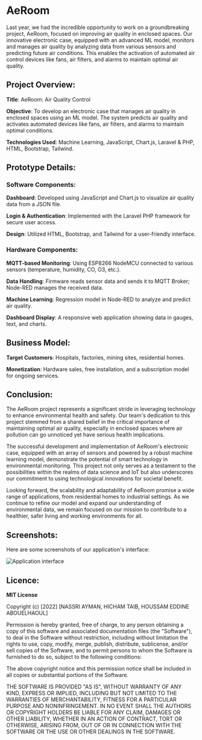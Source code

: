 # AeRoom

Last year, we had the incredible opportunity to work on a groundbreaking project, AeRoom, focused on improving air quality in enclosed spaces. Our innovative electronic case, equipped with an advanced ML model, monitors and manages air quality by analyzing data from various sensors and predicting future air conditions. This enables the activation of automated air control devices like fans, air filters, and alarms to maintain optimal air quality.

## Project Overview:

**Title**: AeRoom: Air Quality Control

**Objective**: To develop an electronic case that manages air quality in enclosed spaces using an ML model. The system predicts air quality and activates automated devices like fans, air filters, and alarms to maintain optimal conditions.

**Technologies Used**: Machine Learning, JavaScript, Chart.js, Laravel & PHP, HTML, Bootstrap, Tailwind.

## Prototype Details:

### Software Components:

**Dashboard**: Developed using JavaScript and Chart.js to visualize air quality data from a JSON file.

**Login & Authentication**: Implemented with the Laravel PHP framework for secure user access.

**Design**: Utilized HTML, Bootstrap, and Tailwind for a user-friendly interface.

### Hardware Components: 

**MQTT-based Monitoring**: Using ESP8266 NodeMCU connected to various sensors (temperature, humidity, CO, O3, etc.).

**Data Handling**: Firmware reads sensor data and sends it to MQTT Broker; Node-RED manages the received data.

**Machine Learning**: Regression model in Node-RED to analyze and predict air quality.

**Dashboard Display**: A responsive web application showing data in gauges, text, and charts.

## Business Model:

**Target Customers**: Hospitals, factories, mining sites, residential homes.

**Monetization**: Hardware sales, free installation, and a subscription model for ongoing services.

## Conclusion:

The AeRoom project represents a significant stride in leveraging technology to enhance environmental health and safety. Our team's dedication to this project stemmed from a shared belief in the critical importance of maintaining optimal air quality, especially in enclosed spaces where air pollution can go unnoticed yet have serious health implications.

The successful development and implementation of AeRoom's electronic case, equipped with an array of sensors and powered by a robust machine learning model, demonstrate the potential of smart technology in environmental monitoring. This project not only serves as a testament to the possibilities within the realms of data science and IoT but also underscores our commitment to using technological innovations for societal benefit.

Looking forward, the scalability and adaptability of AeRoom promise a wide range of applications, from residential homes to industrial settings. As we continue to refine our model and expand our understanding of environmental data, we remain focused on our mission to contribute to a healthier, safer living and working environments for all.


## Screenshots:

Here are some screenshots of our application's interface: 

![Application interface](Screenshot-1.png)

## Licence:

**MIT License**

Copyright (c) [2022] [NASSRI AYMAN, HICHAM TAIB, HOUSSAM EDDINE ABOUELHAOUL]

Permission is hereby granted, free of charge, to any person obtaining a copy of this software and associated documentation files (the "Software"), to deal in the Software without restriction, including without limitation the rights to use, copy, modify, merge, publish, distribute, sublicense, and/or sell copies of the Software, and to permit persons to whom the Software is furnished to do so, subject to the following conditions:

The above copyright notice and this permission notice shall be included in all copies or substantial portions of the Software.

THE SOFTWARE IS PROVIDED "AS IS", WITHOUT WARRANTY OF ANY KIND, EXPRESS OR IMPLIED, INCLUDING BUT NOT LIMITED TO THE WARRANTIES OF MERCHANTABILITY, FITNESS FOR A PARTICULAR PURPOSE AND NONINFRINGEMENT. IN NO EVENT SHALL THE AUTHORS OR COPYRIGHT HOLDERS BE LIABLE FOR ANY CLAIM, DAMAGES OR OTHER LIABILITY, WHETHER IN AN ACTION OF CONTRACT, TORT OR OTHERWISE, ARISING FROM, OUT OF OR IN CONNECTION WITH THE SOFTWARE OR THE USE OR OTHER DEALINGS IN THE SOFTWARE.

